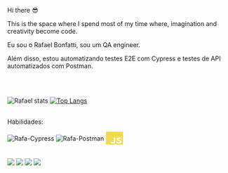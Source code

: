  Hi there 	😎
<p> This is the space where I spend most of my time where, imagination and creativity become code.</p>
<p>Eu sou o Rafael Bonfatti, sou um QA engineer.</p>
<p>Além disso, estou automatizando testes E2E com Cypress e testes de API automatizados com Postman.</p>
<br>
<br>


![Rafael stats](https://github-readme-stats.vercel.app/api?username=Rafaelbonfatti&how_icons=true&theme=dark)
  [![Top Langs](https://github-readme-stats.vercel.app/api/top-langs/?username=Rafaelbonfatti&how_icons=true&theme=dracula&layout=compact&langs)](https://github.com/anuraghazra/github-readme-stats)  
  <br>
  
  
   <div style="display: inline_block">
  <p> Habilidades:</p>
     <img align="center" alt="Rafa-Cypress" height="30" width="40" src="https://cdn.worldvectorlogo.com/logos/cypress-io.svg">
     <img align="center" alt="Rafa-Postman" height="30" width="40" src="https://www.vectorlogo.zone/logos/getpostman/getpostman-icon.svg">
     <img align="center" alt="Rafa-Js" height="30" width="40" src="https://raw.githubusercontent.com/devicons/devicon/master/icons/javascript/javascript-plain.svg">
</div>
<br>

<div> 

  
  <a href="https://www.instagram.com/rafaelbonfatti/" target="_blank"><img src="https://img.shields.io/badge/-Instagram-%23E4405F?style=for-the-badge&logo=instagram&logoColor=white" target="_blank"></a>
 	<a href="https://www.twitch.tv/settings/profile" target="_blank"><img src="https://img.shields.io/badge/Twitch-9146FF?style=for-the-badge&logo=twitch&logoColor=white" target="_blank"></a>
 <a href="https://discord.com/channels/@me" target="_blank"><img src="https://img.shields.io/badge/Discord-7289DA?style=for-the-badge&logo=discord&logoColor=white" target="_blank"></a> 
  <a href="https://www.linkedin.com/in/rafael-cantieri-99682b269/" target="_blank"><img src="https://img.shields.io/badge/-LinkedIn-%230077B5?style=for-the-badge&logo=linkedin&logoColor=white" target="_blank"></a> 
  
</div> 

